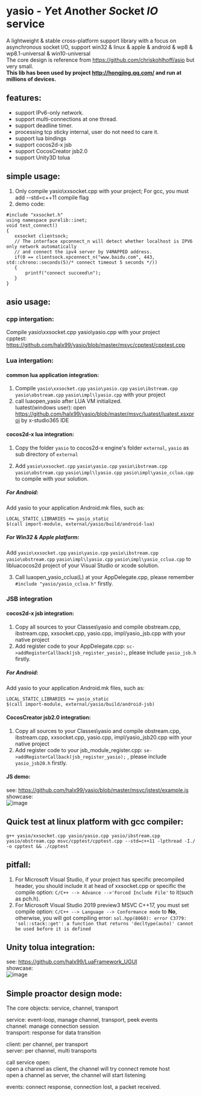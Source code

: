 # yasio - *Y*et *A*nother *S*ocket *IO* service
A lightweight & stable cross-platform support library with a focus on asynchronous socket I/O, support win32  &amp; linux  &amp; apple &amp; android &amp; wp8 &amp; wp8.1-universal &amp; win10-universal  
The core design is reference from https://github.com/chriskohlhoff/asio but very small.  
**This lib has been used by project http://hongjing.qq.com/ and run at millions of devices.**
## features: 
* support IPv6-only network.  
* support multi-connections at one thread.  
* support deadline timer.  
* processing tcp sticky internal, user do not need to care it.  
* support lua bindings  
* support cocos2d-x jsb  
* support CocosCreator jsb2.0  
* support Unity3D tolua
  
## simple usage:  
1. Only compile yasio\xxsocket.cpp with your project; For gcc, you must add --std=c++11 compile flag<br />
2. demo code:
```
#include "xxsocket.h"
using namespace purelib::inet;
void test_connect() 
{
   xxsocket clientsock;
   // The interface xpconnect_n will detect whether localhost is IPV6 only network automatically
   // and connect the ipv4 server by V4MAPPED address.
   if(0 == clientsock.xpconnect_n("www.baidu.com", 443, std::chrono::seconds(5)/* connect timeout 5 seconds */))
   {
       printf("connect succeed\n");
   }
}
```

## asio usage:  
### cpp intergation: 
Compile yasio\xxsocket.cpp yasio\yasio.cpp with your project  
cpptest: https://github.com/halx99/yasio/blob/master/msvc/cpptest/cpptest.cpp  
  
    
### Lua intergation: 
#### common lua application integration:
1. Compile ```yasio\xxsocket.cpp``` ```yasio\yasio.cpp``` ```yasio\ibstream.cpp``` ```yasio\obstream.cpp``` ```yasio\impl\lyasio.cpp``` with your project  
2. call luaopen_yasio after LUA VM initialized.  
luatest(windows user): open https://github.com/halx99/yasio/blob/master/msvc/luatest/luatest.xsxproj by x-studio365 IDE  
  
#### cocos2d-x lua integration:
1. Copy the folder ```yasio``` to cocos2d-x engine's folder ```external```, ```yasio``` as sub directory of ```external```  

2. Add ```yasio\xxsocket.cpp``` ```yasio\yasio.cpp``` ```yasio\ibstream.cpp``` ```yasio\obstream.cpp``` ```yasio\impl\lyasio.cpp```
```yasio\impl\yasio_cclua.cpp``` to compile with your solution.
##### For Android:
Add yasio to your application Android.mk files, such as:  
```
LOCAL_STATIC_LIBRARIES += yasio_static
$(call import-module, external/yasio/build/android-lua)
```
##### For Win32 & Apple platform:
Add ```yasio\xxsocket.cpp``` ```yasio\yasio.cpp``` ```yasio\ibstream.cpp``` ```yasio\obstream.cpp``` ```yasio\impl\lyasio.cpp```
```yasio\impl\yasio_cclua.cpp``` to libluacocos2d project of your Visual Studio or xcode solution.  

3. Call luaopen_yasio_cclua(L) at your AppDelegate.cpp, please remember ```#include "yasio/yasio_cclua.h"``` firstly.  

### JSB integration  
#### cocos2d-x jsb integration:
1. Copy all sources to your Classes\yasio and compile obstream.cpp, ibstream.cpp, xxsocket.cpp, yasio.cpp, impl/yasio_jsb.cpp with your native project  
2. Add register code to your AppDelegate.cpp: ```sc->addRegisterCallback(jsb_register_yasio);```, please include ```yasio_jsb.h``` firstly.
##### For Android:
Add yasio to your application Android.mk files, such as:  
```
LOCAL_STATIC_LIBRARIES += yasio_static
$(call import-module, external/yasio/build/android-jsb)
```
#### CocosCreator jsb2.0 integration:
1. Copy all sources to your Classes\yasio and compile obstream.cpp, ibstream.cpp, xxsocket.cpp, yasio.cpp, impl/yasio_jsb20.cpp with your native project  
2. Add register code to your jsb_module_register.cpp: ```se->addRegisterCallback(jsb_register_yasio);``` , please include ```yasio_jsb20.h``` firstly. 
  
#### JS demo:
see: https://github.com/halx99/yasio/blob/master/msvc/jstest/example.js  
showcase:  
![image](https://github.com/halx99/yasio/raw/master/showcasejsb.jpg)  
  
  
## Quick test at linux platform with gcc compiler:  
```g++ yasio/xxsocket.cpp yasio/yasio.cpp yasio/ibstream.cpp yasio/obstream.cpp msvc/cpptest/cpptest.cpp --std=c++11 -lpthread -I./ -o cpptest && ./cpptest```  
  
## pitfall: 
1. For Microsoft Visual Studio, if your project has specific precompiled header, you should include it at head of xxsocket.cpp or specific the compile option: ```C/C++ --> Advance -->'Forced Include File'``` to it(such as pch.h).  
2. For Microsoft Visual Studio 2019 preview3 MSVC C++17, you must set compile option: ```C/C++ --> Language --> Conformance mode``` to **No**, otherwise, you will got compiling error: ```sol.hpp(8060): error C3779: 'sol::stack::get': a function that returns 'decltype(auto)' cannot be used before it is defined```
  
## Unity tolua integration:  
see: https://github.com/halx99/LuaFramework_UGUI  
showcase:  
![image](https://github.com/halx99/yasio/raw/master/showcaseunity.png)  

## Simple proactor design mode:
The core objects: service, channel, transport  

service: event-loop, manage channel, transport, peek events  
channel: manage connection session  
transport: response for data transition  

client: per channel, per transport  
server: per channel, multi transports  

call service open:  
open a channel as client, the channel will try connect remote host    
open a channel as server, the channel will start listening  

events: connect response, connection lost, a packet received.  

